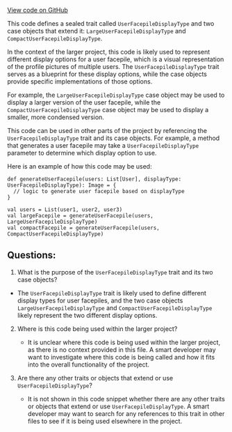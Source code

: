 [View code on GitHub](https://github.com/misbahsy/the-algorithm/product-mixer/core/src/main/scala/com/twitter/product_mixer/core/model/marshalling/response/urt/item/message/UserFacepileDisplayType.scala)

This code defines a sealed trait called `UserFacepileDisplayType` and two case objects that extend it: `LargeUserFacepileDisplayType` and `CompactUserFacepileDisplayType`. 

In the context of the larger project, this code is likely used to represent different display options for a user facepile, which is a visual representation of the profile pictures of multiple users. The `UserFacepileDisplayType` trait serves as a blueprint for these display options, while the case objects provide specific implementations of those options. 

For example, the `LargeUserFacepileDisplayType` case object may be used to display a larger version of the user facepile, while the `CompactUserFacepileDisplayType` case object may be used to display a smaller, more condensed version. 

This code can be used in other parts of the project by referencing the `UserFacepileDisplayType` trait and its case objects. For example, a method that generates a user facepile may take a `UserFacepileDisplayType` parameter to determine which display option to use. 

Here is an example of how this code may be used:

```
def generateUserFacepile(users: List[User], displayType: UserFacepileDisplayType): Image = {
  // logic to generate user facepile based on displayType
}

val users = List(user1, user2, user3)
val largeFacepile = generateUserFacepile(users, LargeUserFacepileDisplayType)
val compactFacepile = generateUserFacepile(users, CompactUserFacepileDisplayType)
```
## Questions: 
 1. What is the purpose of the `UserFacepileDisplayType` trait and its two case objects?
   - The `UserFacepileDisplayType` trait is likely used to define different display types for user facepiles, and the two case objects `LargeUserFacepileDisplayType` and `CompactUserFacepileDisplayType` likely represent the two different display options.
   
2. Where is this code being used within the larger project?
   - It is unclear where this code is being used within the larger project, as there is no context provided in this file. A smart developer may want to investigate where this code is being called and how it fits into the overall functionality of the project.
   
3. Are there any other traits or objects that extend or use `UserFacepileDisplayType`?
   - It is not shown in this code snippet whether there are any other traits or objects that extend or use `UserFacepileDisplayType`. A smart developer may want to search for any references to this trait in other files to see if it is being used elsewhere in the project.
